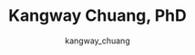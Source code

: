 ---
# this is autogenerated: do not edit
title: Kangway Chuang, PhD
author: kangway_chuang
layout: author-bio
jobtitle: Postdoctoral Scholar
bio: 
type: member
excerpt: "Biographical summary for Kangway Chuang, PhD, Postdoctoral Scholar in the Keiser Lab at UCSF."
header:
  teaser: /assets/images/people/bio-chuang.jpg
papers: 
    - title: Interpretable classification of Alzheimer's disease pathologies with a convolutional neural network pipeline
      excerpt: Tang Z, <u>Chuang KV</u>, DeCarli C, Jin LW, Beckett L, Keiser MJ, Dugger BN. __Nat Commun__. 2019 May 15.
      link: "https://doi.org/10.1038/s41467-019-10212-1"

    - title: Comment on &quot;Predicting reaction performance in C-N cross-coupling using machine learning&quot;
      excerpt: <u>Chuang KV</u>, Keiser MJ. __Science__. 2018 Nov 16.
      link: "https://doi.org/10.1126/science.aat8603"

    - title: Adversarial Controls for Scientific Machine Learning
      excerpt: <u>Chuang KV</u>, Keiser MJ. __ACS Chem Biol__. 2018 Oct 19.
      link: "https://doi.org/10.1021/acschembio.8b00881"

---